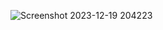 ![Screenshot 2023-12-19 204223](https://github.com/12imthi/day16/assets/110447839/6d4b9445-ed33-4f2e-8f40-cf1a4539ec8b)
